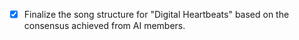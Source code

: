 - [x] Finalize the song structure for "Digital Heartbeats" based on the consensus achieved from AI members.